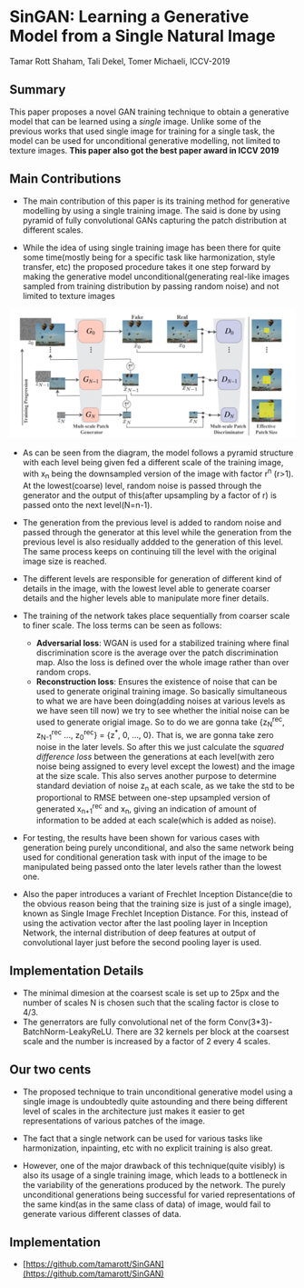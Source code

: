 
# SinGAN: Learning a Generative Model from a Single Natural Image

Tamar Rott Shaham, Tali Dekel, Tomer Michaeli, ICCV-2019

## Summary

This paper proposes a novel GAN training technique to obtain a generative model that can be learned using a *single* image. Unlike some of the previous works that used single image for training for a single task, the model can be used for unconditional generative modelling, not limited to texture images.
**This paper also got the best paper award in ICCV 2019**

## Main Contributions

- The main contribution of this paper is its training method for generative modelling by using a single training image. The said is done by using pyramid of fully convolutional GANs capturing the patch distribution at different scales.

- While the idea of using single training image has been there for quite some time(mostly being for a specific task like harmonization, style transfer, etc) the proposed procedure takes it one step forward by making the generative model unconditional(generating real-like images sampled from training distribution by passing random noise) and not limited to texture images

<img src='../images/singan.png'>

- As can be seen from the diagram, the model follows a pyramid structure with each level being given fed a different scale of the training image, with x<sub>n</sub> being the downsampled version of the image with factor r<sup>n</sup> (r>1). At the lowest(coarse) level, random noise is passed through the generator and the output of this(after upsampling by a factor of r) is passed onto the next level(N=n-1).

- The generation from the previous level is added to random noise and passed through the generator at this level while the generation from the previous level is also residually addded to the generation of this level. The same process keeps on continuing till the level with the original image size is reached.

- The different levels are responsible for generation of different kind of details in the image, with the lowest level able to generate coarser details and the higher levels able to manipulate more finer details.

- The training of the network takes place sequentially from coarser scale to finer scale. The loss terms can be seen as follows:
	- **Adversarial loss**: WGAN is used for a stabilized training where final discrimination score is the average over the patch discrimination map. Also the loss is defined over the whole image rather than over random crops.
	- **Reconstruction loss**: Ensures the existence of noise that can be used to generate original training image. So basically simultaneous to what we are have been doing(adding noises at various levels as we have seen till now) we try to see whether the initial noise can be used to generate origial image. So to do we are gonna take {z<sub>N</sub><sup>rec</sup>, z<sub>N-1</sub><sup>rec</sup> ..., z<sub>0</sub><sup>rec</sup>} = {z<sup>\*</sup>, 0, ..., 0}. That is, we are gonna take zero noise in the later levels. So after this we just calculate the *squared difference loss* between the generations at each level(with zero noise being assigned to every level except the lowest) and the image at the size scale.
	This also serves another purpose to determine standard deviation of noise z<sub>n</sub> at each scale, as we take the std to be proportional to RMSE between one-step upsampled version of generated x<sub>n+1</sub><sup>rec</sup> and x<sub>n</sub>, giving an indication of amount of information to be added at each scale(which is added as noise).

- For testing, the results have been shown for various cases with generation being purely unconditional, and also the same network being used for conditional generation task with input of the image to be manipulated being passed onto the later levels rather than the lowest one.

- Also the paper introduces a variant of Frechlet Inception Distance(die to the obvious reason being that the training size is just of a single image), known as Single Image Frechlet Inception Distance. For this, instead of using the activation vector after the last pooling layer in Inception Network, the internal distribution of deep features at output of convolutional layer just before the second pooling layer is used.

## Implementation Details

- The minimal dimesion at the coarsest scale is set up to 25px and the number of scales N is chosen such that the scaling factor is close to 4/3.
- The generrators are fully convolutional net of the form Conv(3\*3)-BatchNorm-LeakyReLU. There are 32 kernels per block at the coarsest scale and the number is increased by a factor of 2 every 4 scales.

## Our two cents

- The proposed technique to train unconditional generative model using a single image is undoubtedly quite astounding and there being different level of scales in the architecture just makes it easier to get representations of various patches of the image.

- The fact that a single network can be used for various tasks like harmonization, inpainting, etc with no explicit training is also great.

- However, one of the major drawback of this technique(quite visibly) is also its usage of a single training image, which leads to a bottleneck in the variability of the generations produced by the network. The purely unconditional generations being successful for varied representations of the same kind(as in the same class of data) of image, would fail to generate various different classes of data.

## Implementation

- [https://github.com/tamarott/SinGAN](https://github.com/tamarott/SinGAN)

